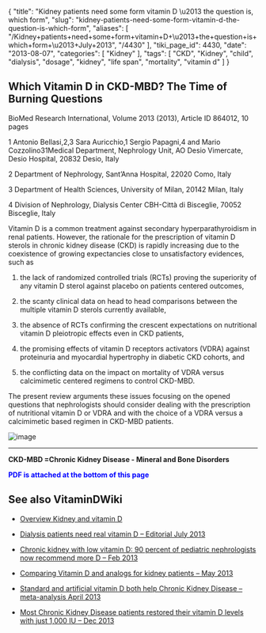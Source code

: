{
    "title": "Kidney patients need some form vitamin D \u2013 the question is, which form",
    "slug": "kidney-patients-need-some-form-vitamin-d-the-question-is-which-form",
    "aliases": [
        "/Kidney+patients+need+some+form+vitamin+D+\u2013+the+question+is+which+form+\u2013+July+2013",
        "/4430"
    ],
    "tiki_page_id": 4430,
    "date": "2013-08-07",
    "categories": [
        "Kidney"
    ],
    "tags": [
        "CKD",
        "Kidney",
        "child",
        "dialysis",
        "dosage",
        "kidney",
        "life span",
        "mortality",
        "vitamin d"
    ]
}


## Which Vitamin D in CKD-MBD? The Time of Burning Questions

BioMed Research International, Volume 2013 (2013), Article ID 864012, 10 pages

1 Antonio Bellasi,2,3 Sara Auricchio,1 Sergio Papagni,4 and Mario Cozzolino31Medical Department, Nephrology Unit, AO Desio Vimercate, Desio Hospital, 20832 Desio,  Italy

2 Department of Nephrology, Sant’Anna Hospital, 22020 Como,  Italy

3 Department of Health Sciences, University of Milan, 20142 Milan,  Italy

4 Division of Nephrology, Dialysis Center CBH-Città di Bisceglie, 70052 Bisceglie,  Italy

Vitamin D is a common treatment against secondary hyperparathyroidism in renal patients. However, the rationale for the prescription of vitamin D sterols in chronic kidney disease (CKD) is rapidly increasing due to the coexistence of growing expectancies close to unsatisfactory evidences, such as 

1. the lack of randomized controlled trials (RCTs) proving the superiority of any vitamin D sterol against placebo on patients centered outcomes, 

1. the scanty clinical data on head to head comparisons between the multiple vitamin D sterols currently available, 

1. the absence of RCTs confirming the crescent expectations on nutritional vitamin D pleiotropic effects even in CKD patients, 

1. the promising effects of vitamin D receptors activators (VDRA) against proteinuria and myocardial hypertrophy in diabetic CKD cohorts, and 

1. the conflicting data on the impact on mortality of VDRA versus calcimimetic centered regimens to control CKD-MBD. 

The present review arguments these issues focusing on the opened questions that nephrologists should consider dealing with the prescription of nutritional vitamin D or VDRA and with the choice of a VDRA versus a calcimimetic based regimen in CKD-MBD patients.

<img src="https://d378j1rmrlek7x.cloudfront.net/attachments/jpeg/ckd-t2.jpg" alt="image">

---

 **CKD-MBD =Chronic Kidney Disease - Mineral and Bone Disorders** 

 **<span style="color:#00F;">PDF is attached at the bottom of this page</span>** 

## See also VitaminDWiki

* [Overview Kidney and vitamin D](/posts/overview-kidney-and-vitamin-d)

* [Dialysis patients need real vitamin D – Editorial July 2013](/posts/dialysis-patients-need-real-vitamin-d-editorial)

* [Chronic kidney with low vitamin D: 90 percent of pediatric nephrologists now recommend more D – Feb 2013](/posts/chronic-kidney-with-low-vitamin-d-90-percent-of-pediatric-nephrologists-now-recommend-more-d)

* [Comparing Vitamin D and analogs for kidney patients – May 2013](/posts/comparing-vitamin-d-and-analogs-for-kidney-patients) 

* [Standard and artificial vitamin D both help Chronic Kidney Disease – meta-analysis April 2013](/posts/standard-and-artificial-vitamin-d-both-help-chronic-kidney-disease-meta-analysis)

* [Most Chronic Kidney Disease patients restored their vitamin D levels with just 1,000 IU – Dec 2013](/posts/most-chronic-kidney-disease-patients-restored-their-vitamin-d-levels-with-just-1000-iu)